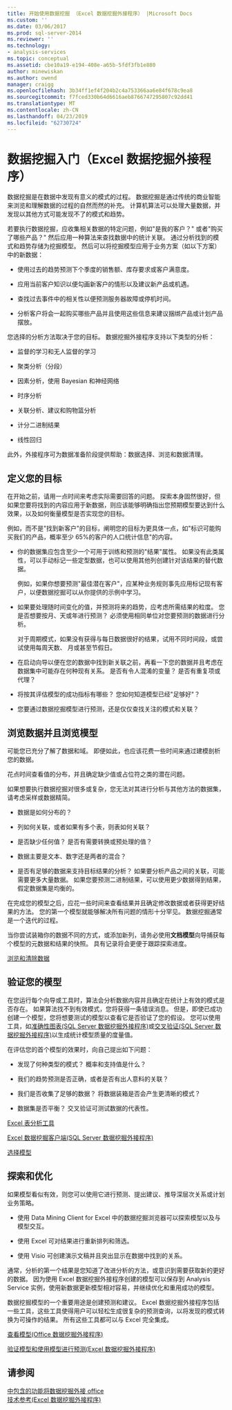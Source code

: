 ```yaml
---
title: 开始使用数据挖掘 （Excel 数据挖掘外接程序） |Microsoft Docs
ms.custom: ''
ms.date: 03/06/2017
ms.prod: sql-server-2014
ms.reviewer: ''
ms.technology:
- analysis-services
ms.topic: conceptual
ms.assetid: cbe10a19-e194-408e-a65b-5fdf3fb1e880
author: minewiskan
ms.author: owend
manager: craigg
ms.openlocfilehash: 3b34ff1ef4f204b2c4a753366aa6e84f678c9ea8
ms.sourcegitcommit: f7fced330b64d6616aeb8766747295807c92dd41
ms.translationtype: MT
ms.contentlocale: zh-CN
ms.lasthandoff: 04/23/2019
ms.locfileid: "62730724"
---
```

# <a name="getting-started-with-data-mining-data-mining-add-ins-for-excel"></a>数据挖掘入门（Excel 数据挖掘外接程序）
  数据挖掘是在数据中发现有意义的模式的过程。 数据挖掘是通过传统的商业智能来浏览和理解数据的过程的自然而然的补充。 计算机算法可以处理大量数据，并发现以其他方式可能发现不了的模式和趋势。  
  
 若要执行数据挖掘，应收集相关数据的特定问题，例如"是我的客户？" 或者"购买了哪些产品？" 然后应用一种算法来查找数据中的统计关联。 通过分析找到的模式和趋势存储为挖掘模型。 然后可以将挖掘模型应用于业务方案（如以下方案）中的新数据：  
  
-   使用过去的趋势预测下个季度的销售额、库存要求或客户满意度。  
  
-   应用当前客户知识以便勾画新客户的情形以及建议新产品或机遇。  
  
-   查找过去事件中的相关性以便预测服务器故障或停机时间。  
  
-   分析客户将会一起购买哪些产品并且使用这些信息来建议捆绑产品或计划产品摆放。  
  
 您选择的分析方法取决于您的目标。 数据挖掘外接程序支持以下类型的分析：  
  
-   监督的学习和无人监督的学习  
  
-   聚类分析（分段）  
  
-   因素分析，使用 Bayesian 和神经网络  
  
-   时序分析  
  
-   关联分析、建议和购物篮分析  
  
-   计分二进制结果  
  
-   线性回归  
  
 此外，外接程序可为数据准备阶段提供帮助：数据选择、浏览和数据清理。  
  
## <a name="define-your-goal"></a>定义您的目标  
 在开始之前，请用一点时间来考虑实际需要回答的问题。 探索本身固然很好，但如果您要将找到的内容应用于新数据，则应该能够明确指出您预期模型要达到什么效果，以及如何衡量模型是否实现您的目标。  
  
 例如，而不是"找到新客户"的目标，阐明您的目标为更具体一点，如"标识可能购买我们的产品，概率至少 65%的客户的人口统计信息"的内容。  
  
-   你的数据集应包含至少一个可用于训练和预测的"结果"属性。 如果没有此类属性，可以手动标记一些定型数据，也可以使用其他列创建针对该结果的替代数据。  
  
     例如，如果你想要预测"最佳潜在客户"，应某种业务规则事先应用标记现有客户，以便数据挖掘可以从你提供的示例中学习。  
  
-   如果要处理随时间变化的值，并预测将来的趋势，应考虑所需结果的粒度。 您是否想要按月、天或年进行预测？ 必须使用相同单位对您要预测的数据进行分析。  
  
     对于周期模式，如果没有获得与每日数据很好的结果，试用不同时间段，或尝试使用每周天数、 月或甚至节假日。  
  
-   在启动向导以便在您的数据中找到新关联之前，再看一下您的数据并且考虑在数据集中可能存在何种现有关系。 是否有令人混淆的变量？ 是否有重复项或代理？  
  
-   将按其评估模型的成功指标有哪些？ 您如何知道模型已经"足够好"？  
  
-   您要通过数据挖掘模型进行预测，还是仅仅查找关注的模式和关联？  
  
## <a name="explore-your-data-and-explore-the-model"></a>浏览数据并且浏览模型  
 可能您已充分了解了数据和域。 即便如此，也应该花费一些时间来通过建模剖析您的数据。  
  
 花点时间查看值的分布，并且确定缺少值或占位符之类的潜在问题。  
  
 如果想要执行数据挖掘对很多或复杂，您无法对其进行分析与其他方法的数据集，请考虑采样或数据精简。  
  
-   数据是如何分布的？  
  
-   列如何关联，或者如果有多个表，则表如何关联？  
  
-   是否缺少任何值？ 是否有需要转换或预处理的值？  
  
-   数据主要是文本、数字还是两者的混合？  
  
-   是否有足够的数据来支持目标结果的分析？ 如果要分析产品之间的关联，可能需要更多大量数据。 如果您要预测二进制结果，可以使用更少数据得到结果，假定数据集是均衡的。  
  
 在完成您的模型之后，应花一些时间来查看结果并且确定修改数据或者获得更好结果的方法。 您的第一个模型就能够解决所有问题的情形十分罕见。 数据挖掘通常是一个迭代的过程。  
  
 当你尝试装箱你的数据不同的方式，或添加新列，请务必使用**文档模型**向导捕获每个模型的元数据和结果的快照。 具有记录将会更便于跟踪探索进度。  
  
 [浏览和清除数据](exploring-and-cleaning-data.md)  
  
## <a name="validate-your-model"></a>验证您的模型  
 在您运行每个向导或工具时，算法会分析数据内容并且确定在统计上有效的模式是否存在。 如果算法找不到有效模式，您将获得一条错误消息。 但是，即使已成功创建一个模型，您将想要测试的模型以查看它是否验证了您的假设。 您可以使用工具，如[准确性图表&#40;SQL Server 数据挖掘外接程序&#41;](accuracy-chart-sql-server-data-mining-add-ins.md)或[交叉验证&#40;SQL Server 数据挖掘外接程序&#41;](cross-validation-sql-server-data-mining-add-ins.md)以生成统计模型质量的度量值。  
  
 在评估您的首个模型的效果时，向自己提出如下问题：  
  
-   发现了何种类型的模式？ 概率和支持值是什么？  
  
-   我们的趋势预测是否正确，或者是否有出人意料的关联？  
  
-   我们是否收集了足够的数据？ 将数据装箱是否会产生更清晰的模式？  
  
-   数据集是否平衡？ 交叉验证可测试数据的代表性。  
  
 [Excel 表分析工具](table-analysis-tools-for-excel.md)  
  
 [Excel 数据挖掘客户端&#40;SQL Server 数据挖掘外接程序&#41;](data-mining-client-for-excel-sql-server-data-mining-add-ins.md)  
  
 [选择模型](choosing-a-model.md)  
  
## <a name="explore-and-refine"></a>探索和优化  
 如果模型看似有效，则您可以使用它进行预测、提出建议、推导深层次关系或计划业务策略。  
  
-   使用 Data Mining Client for Excel 中的数据挖掘浏览器可以探索模型以及与模型交互。  
  
-   使用 Excel 可对结果进行重新排列和筛选。  
  
-   使用 Visio 可创建演示文稿并且突出显示在数据中找到的关系。  
  
 通常，分析的第一个结果是您知道了改进分析的方法，或意识到需要获取新的更好的数据。 因为使用 Excel 数据挖掘外接程序创建的模型可以保存到 Analysis Service 实例，使用新数据更新模型相对容易，并继续优化和重用成功的模型。  
  
 数据挖掘模型的一个重要用途是创建预测和建议。 Excel 数据挖掘外接程序包括一些工具，这些工具使得用户可以轻松生成很复杂的预测查询，以将发现的模式转换为可操作的结果。 所有这些工具都可以与 Excel 完全集成。  
  
 [查看模型&#40;Office 数据挖掘外接程序&#41;](viewing-models-data-mining-add-ins-for-office.md)  
  
 [验证模型和使用模型进行预测&#40;Excel 数据挖掘外接程序&#41;](validating-models-and-using-models-for-prediction-data-mining-add-ins-for-excel.md)  
  
## <a name="see-also"></a>请参阅  
 [中包含的功能将数据挖掘外接 office](what-s-included-in-the-data-mining-add-ins-for-office.md)   
 [技术参考&#40;Excel 数据挖掘外接程序&#41;](technical-reference-data-mining-add-ins-for-excel.md)  
  
  
